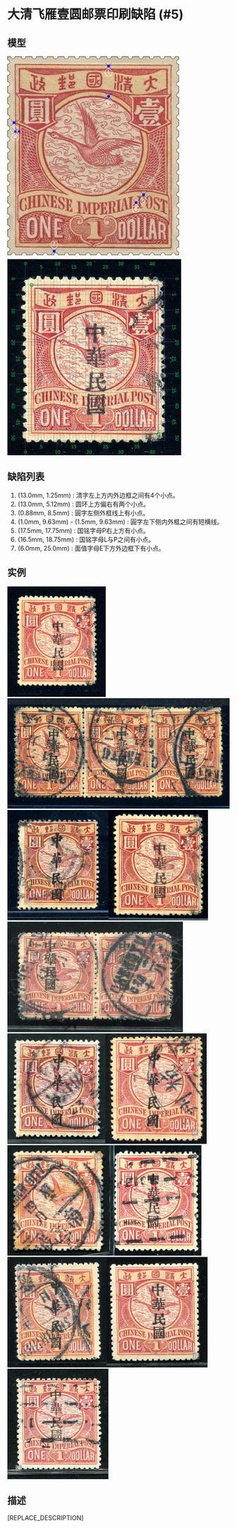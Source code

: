 # 大清飞雁壹圆邮票印刷缺陷 (#5)

## 模型
<img src="model.png" height=450/> <img src="sampling.png" height=450/>

## 缺陷列表
1. (13.0mm, 1.25mm) :  清字左上方内外边框之间有4个小点。
1. (13.0mm, 5.12mm) :  圆环上方偏右有两个小点。
1. (0.88mm, 8.5mm) :  圓字左侧外框线上有小点。
1. (1.0mm, 9.63mm) - (1.5mm, 9.63mm) :  圓字左下侧内外框之间有短横线。
1. (17.5mm, 17.75mm) :  国铭字母P右上方有小点。
1. (16.5mm, 18.75mm) :  国铭字母L与P之间有小点。
1. (6.0mm, 25.0mm) :  面值字母E下方外边框下有小点。


## 实例
<img src="2008-09-12_00008343007A.jpg" height=250/><img src="2009-11-22_00029677035A.jpg" height=250/><img src="2010-03-13_00030998032A.jpg" height=250/><img src="2010-08-14_00035010009A.jpg" height=250/><img src="2010-09-16_00034943206A.jpg" height=250/><img src="2011-03-09_00041563026A.jpg" height=250/><img src="2011-09-23_00049081107A.jpg" height=250/><img src="2011-12-20_00052797219A.jpg" height=250/><img src="2012-08-15_00067667006A.jpg" height=250/><img src="2012-09-05_00069444027A.jpg" height=250/><img src="2012-10-19_00071218216A.jpg" height=250/><img src="2014-03-03_00136537042A.jpg" height=250/>


## 描述
[REPLACE_DESCRIPTION]
